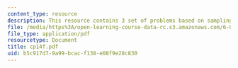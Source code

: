 ```yaml
---
content_type: resource
description: This resource contains 3 set of problems based on sampling and confidence.
file: /media/https%3A/open-learning-course-data-rc.s3.amazonaws.com/6-042j-mathematics-for-computer-science-fall-2005/b5c917d79a99bcacf138e08f9e28c830_cp14f.pdf
file_type: application/pdf
resourcetype: Document
title: cp14f.pdf
uid: b5c917d7-9a99-bcac-f138-e08f9e28c830
---
```

